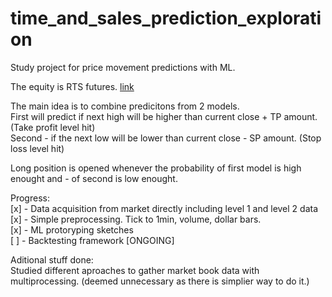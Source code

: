 # time_and_sales_prediction_exploration
Study project for price movement predictions with ML.

The equity is RTS futures. [link](https://www.moex.com/ru/derivatives/equity/indices/#:~:text=24-,%D0%A4%D1%8C%D1%8E%D1%87%D0%B5%D1%80%D1%81%D0%BD%D1%8B%D0%B9%20%D0%BA%D0%BE%D0%BD%D1%82%D1%80%D0%B0%D0%BA%D1%82%20%D0%BD%D0%B0%20%D0%98%D0%BD%D0%B4%D0%B5%D0%BA%D1%81%20%D0%A0%D0%A2%D0%A1,-RTS%2D9.22)

The main idea is to combine predicitons from 2 models.  
First will predict if next high will be higher than current close + TP amount. (Take profit level hit)  
Second - if the next low will be lower than current close - SP amount. (Stop loss level hit)

Long position is opened whenever the probability of first model is high enought and - of second is low enought.

Progress:  
[x] - Data acquisition from market directly including level 1 and level 2 data  
[x] - Simple preprocessing. Tick to 1min, volume, dollar bars.  
[x] - ML protoryping sketches  
[ ] - Backtesting framework [ONGOING]  

Aditional stuff done:  
Studied different aproaches to gather market book data with multiprocessing. (deemed unnecessary as there is simplier way to do it.)
